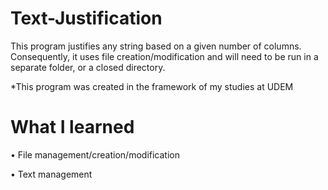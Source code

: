 # Text-Justification

This program justifies any string based on a given number of columns. Consequently, it uses file creation/modification and                 will need to be run in a separate folder, or a closed directory.

*This program was created in the framework of my studies at UDEM

# What I learned 

   • File management/creation/modification
   
   • Text management
